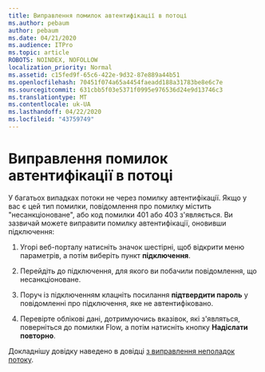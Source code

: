 ```yaml
---
title: Виправлення помилок автентифікації в потоці
ms.author: pebaum
author: pebaum
ms.date: 04/21/2020
ms.audience: ITPro
ms.topic: article
ROBOTS: NOINDEX, NOFOLLOW
localization_priority: Normal
ms.assetid: c15fed9f-65c6-422e-9d32-87e889a44b51
ms.openlocfilehash: 70451f074a65a4454faeadd188a31783be8e6c7e
ms.sourcegitcommit: 631cbb5f03e5371f0995e976536d24e9d13746c3
ms.translationtype: MT
ms.contentlocale: uk-UA
ms.lasthandoff: 04/22/2020
ms.locfileid: "43759749"
---
```

# <a name="troubleshoot-flow-authentication-errors"></a>Виправлення помилок автентифікації в потоці

У багатьох випадках потоки не через помилку автентифікації. Якщо у вас є цей тип помилки, повідомлення про помилку містить "несанкціоноване", або код помилки 401 або 403 з'являється. Ви зазвичай можете виправити помилку автентифікації, оновивши підключення:
  
1. Угорі веб-порталу натисніть значок шестірні, щоб відкрити меню параметрів, а потім виберіть пункт **підключення**.
    
2. Перейдіть до підключення, для якого ви побачили повідомлення, що несанкціоноване.
    
3. Поруч із підключенням клацніть посилання **підтвердити пароль** у повідомленні про підключення, яке не автентифіковано. 
    
4. Перевірте облікові дані, дотримуючись вказівок, які з'являться, поверніться до помилки Flow, а потім натисніть кнопку **Надіслати повторно**.
    
Докладнішу довідку наведено в довідці [з виправлення неполадок потоку](https://go.microsoft.com/fwlink/?linkid=872110).
  

